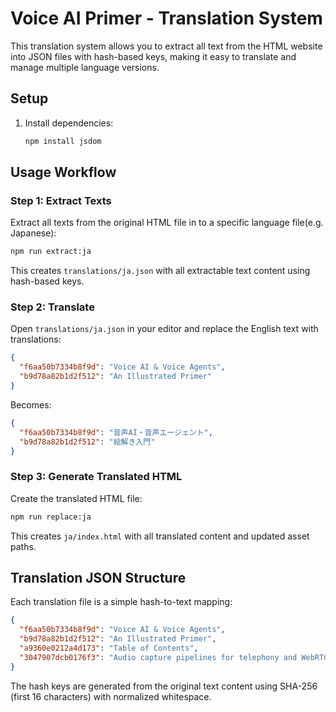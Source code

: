 # Voice AI Primer - Translation System

This translation system allows you to extract all text from the HTML website into JSON files with hash-based keys, making it easy to translate and manage multiple language versions.

## Setup

1. Install dependencies:
   ```bash
   npm install jsdom
   ```

## Usage Workflow

### Step 1: Extract Texts

Extract all texts from the original HTML file in to a specific language file(e.g. Japanese):

```bash
npm run extract:ja
```

This creates `translations/ja.json` with all extractable text content using hash-based keys.

### Step 2: Translate

Open `translations/ja.json` in your editor and replace the English text with translations:

```json
{
  "f6aa50b7334b8f9d": "Voice AI & Voice Agents",
  "b9d78a82b1d2f512": "An Illustrated Primer"
}
```

Becomes:

```json
{
  "f6aa50b7334b8f9d": "音声AI・音声エージェント",
  "b9d78a82b1d2f512": "絵解き入門"
}
```

### Step 3: Generate Translated HTML

Create the translated HTML file:

```bash
npm run replace:ja
```

This creates `ja/index.html` with all translated content and updated asset paths.

## Translation JSON Structure

Each translation file is a simple hash-to-text mapping:

```json
{
  "f6aa50b7334b8f9d": "Voice AI & Voice Agents",
  "b9d78a82b1d2f512": "An Illustrated Primer",
  "a9360e0212a4d173": "Table of Contents",
  "3047907dcb0176f3": "Audio capture pipelines for telephony and WebRTC almost always default to \"speech mode.\" Speech can be compressed much more than music, and noise reduction and echo cancellation algorithms are easier to implement for narrower band signals."
}
```

The hash keys are generated from the original text content using SHA-256 (first 16 characters) with normalized whitespace.
